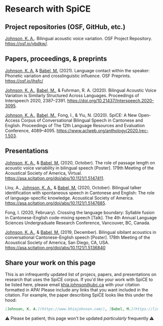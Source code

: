 # Research with SpiCE


## Project repositories (OSF, GitHub, etc.)

[Johnson, K. A.](https://www.khiajohnson.com/). Bilingual acoustic voice variation. OSF Project Repository. <https://osf.io/ybdkw/>.

## Papers, proceedings, & preprints

[Johnson, K. A.](https://www.khiajohnson.com/) & [Babel, M.](https://linguistics.ubc.ca/profile/molly-babel/) (2021). Language contact within the speaker: Phonetic variation and crosslinguistic influence. OSF Preprints. <https://osf.io/jhsfc/>

[Johnson, K. A.](https://www.khiajohnson.com/), [Babel, M.](https://linguistics.ubc.ca/profile/molly-babel/), & Fuhrman, R. A. (2020). Bilingual Acoustic Voice Variation is Similarly Structured Across Languages. Proceedings of Interspeech 2020, 2387–2391. <https://doi.org/10.21437/Interspeech.2020-3095>.

[Johnson, K. A.](https://www.khiajohnson.com/), [Babel, M.](https://linguistics.ubc.ca/profile/molly-babel/), Fong, I., & Yiu, N. (2020). SpiCE: A New Open-Access Corpus of Conversational Bilingual Speech in Cantonese and English. Proceedings of The 12th Language Resources and Evaluation Conference, 4089–4095. <https://www.aclweb.org/anthology/2020.lrec-1.503>.

## Presentations 

[Johnson, K. A.](https://www.khiajohnson.com/), & [Babel, M.](https://linguistics.ubc.ca/profile/molly-babel/) (2020, October). The role of passage length on acoustic voice variability in bilingual speech [Poster]. 179th Meeting of the Acoustical Society of America, Virtual. <https://asa.scitation.org/doi/abs/10.1121/1.5147411>.

Lloy, A., [Johnson, K. A.](https://www.khiajohnson.com/), & [Babel, M.](https://linguistics.ubc.ca/profile/molly-babel/) (2020, October). Bilingual talker identification with spontaneous speech in Cantonese and English: The role of language-specific knowledge. Acoustical Society of America. <https://asa.scitation.org/doi/abs/10.1121/1.5147685>.

Fong, I. (2020, February). Crossing the language boundary: Syllable fusion
in Cantonese-English code-mixing speech [Talk]. The 4th Annual Language Sciences Undergraduate Research Conference, Vancouver, BC, Canada.

[Johnson, K. A.](https://www.khiajohnson.com/), & [Babel, M.](https://linguistics.ubc.ca/profile/molly-babel/) (2019, December). Bilingual sibilant acoustics in conversational Cantonese-English speech [Poster]. 178th Meeting of the Acoustical Society of America, San Diego, CA, USA. <https://asa.scitation.org/doi/abs/10.1121/1.5136840>

## Share your work on this page

This is an infrequently updated list of projecs, papers, and presentations on research that uses the SpiCE corpus. If you'd like your work with SpiCE to be listed here, please email <khia.johnson@ubc.ca> with your citation formatted in APA! Please include any links that you want included in the citation. For example, the paper describing SpiCE looks like this under the hood:

```md
[Johnson, K. A.](https://www.khiajohnson.com/), [Babel, M.](https://linguistics.ubc.ca/profile/molly-babel/), Fong, I., & Yiu, N. (2020). SpiCE: A New Open-Access Corpus of Conversational Bilingual Speech in Cantonese and English. Proceedings of The 12th Language Resources and Evaluation Conference, 4089–4095. <https://www.aclweb.org/anthology/2020.lrec-1.503>.
```

⚠️ Please be patient, this page won't be updated *particularly* frequently ⚠️ 